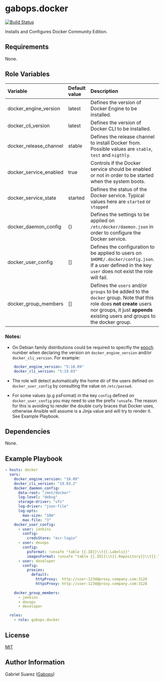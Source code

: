 gabops.docker
=============
[![Build Status](https://travis-ci.org/gabops/ansible-role-docker.svg?branch=master)](https://travis-ci.org/gabops/ansible-role-docker)

Installs and Configures Docker Community Edition.

Requirements
------------

None.

Role Variables
--------------

| Variable | Default value | Description |
| :--- | :--- | :--- |
| docker_engine_version | latest | Defines the version of Docker Engine to be installed.  |
| docker_cli_version | latest | Defines the version of Docker CLI to be installed. |
| docker_release_channel | stable | Defines the release channel to install Docker from. Possible values are `stable`, `test` and `nigthly`. |
| docker_service_enabled | true | Controls if the Docker service should be enabled or not in order to be started when the system boots. |
| docker_service_state | started | Defines the status of the Docker service. Typical values here are `started` or `stopped` |
| docker_daemon_config | {} | Defines the settings to be applied on `/etc/docker/daemon.json` in order to configure the Docker service. |
| docker_user_config | [] | Defines the configuration to be applied to users on `$HOME/.docker/config.json`. If a user defined in the key `user` does not exist the role will fail. |
| docker_group_members | [] | Defines the `users` and/or `groups` to be added to the `docker` group. Note that this role does **not create** users nor groups, it just **appends** existing users and groups to the docker group. |

### Notes:
- On Debian family distributions could be required to specifiy the [epoch](https://manpages.debian.org/stretch/dpkg-dev/deb-version.5.en.html) number when declaring the version on `docker_engine_version` and/or `docker_cli_version`. For example:

```yaml
    docker_engine_version: "5:18.09"
    docker_cli_version: "5:19.03"
```

- The role will detect automatically the home dir of the users defined on `docker_user_config` by consulting the value on `/etc/passwd`.

- For some values (p.g psFormat) in the key `config` defined on `docker_user_config` you may need to use the prefix `!unsafe`. The reason for this is avoiding to render the double curly braces that Docker uses, otherwise Ansible will assume is a Jinja value and will try to render it. See Example Playbook.

Dependencies
------------

None.

Example Playbook
----------------

```yaml
- hosts: docker
  vars:
    docker_engine_version: "18.09"
    docker_cli_version: "19.03.2"
    docker_daemon_config:
      data-root: "/mnt/docker"
      log-level: "debug"
      storage-driver: "vfs"
      log-driver: "json-file"
      log-opts:
        max-size: "10m"
        max-file: "3"
    docker_user_config:
      - user: jenkins
        config:
          credsStore: "ecr-login"
      - user: devops
        config:
          psFormat: !unsafe "table {{.ID}}\\t{{.Labels}}"
          imagesFormat: !unsafe "table {{.ID}}\\t{{.Repository}}\\t{{.Tag}}\\t{{.CreatedAt}}"
      - user: developer
        config:
          proxies:
            default:
              httpProxy:  http://user:1234@proxy.company.com:3128
              httpsProxy: http://user:1234@proxy.company.com:3128
        
    docker_group_members:
      - jenkins
      - devops
      - developer

  roles:
    - role: gabops.docker

```

License
-------

[MIT](./LICENSE)

Author Information
------------------

Gabriel Suarez ([Gabops](https://github.com/gabops/))
